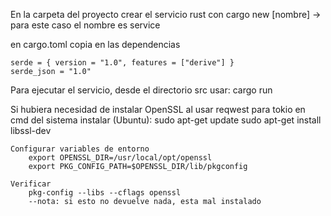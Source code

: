 En la carpeta del proyecto crear el servicio rust con
cargo new [nombre] -> para este caso el nombre es service

en cargo.toml copia en las dependencias 

    serde = { version = "1.0", features = ["derive"] }
    serde_json = "1.0"

Para ejecutar el servicio, desde el directorio src usar:
    cargo run

Si hubiera necesidad de instalar OpenSSL al usar reqwest para tokio
    en cmd del sistema instalar (Ubuntu):
        sudo apt-get update
        sudo apt-get install libssl-dev

    Configurar variables de entorno
        export OPENSSL_DIR=/usr/local/opt/openssl
        export PKG_CONFIG_PATH=$OPENSSL_DIR/lib/pkgconfig

    Verificar
        pkg-config --libs --cflags openssl
        --nota: si esto no devuelve nada, esta mal instalado

